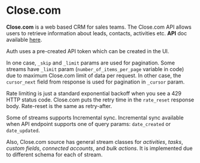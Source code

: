 # Close.com

**Close.com** is a web based CRM for sales teams.
The Close.com API allows users to retrieve information about leads, contacts, activities etc.
**API** doc available [here](https://developer.close.com/).

Auth uses a pre-created API token which can be created in the UI. 

In one case, `_skip` and `_limit` params are used for pagination. 
Some streams have `_limit` param (`number_of_items_per_page` variable in code) due to maximum Close.com limit of data per request.
In other case, the `cursor_next` field from response is used for pagination in `_cursor` param.

Rate limiting is just a standard exponential backoff when you see a 429 HTTP status code. Close.com puts the retry time in the `rate_reset` response body. Rate-reset is the same as retry-after.

Some of streams supports Incremental sync. Incremental sync available when API endpoint supports one of query params: `date_created` or `date_updated`.

Also, Close.com source has general stream classes for *activities*, *tasks*, *custom fields*, *connected accounts*, and *bulk actions*.
It is implemented due to different schema for each of stream.
